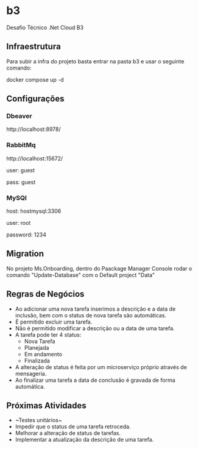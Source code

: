 # b3
Desafio Técnico .Net Cloud B3

## Infraestrutura

Para subir a infra do projeto basta entrar na pasta b3 e usar o seguinte comando:

docker compose up -d

## Configurações

### Dbeaver

http://localhost:8978/

### RabbitMq

http://localhost:15672/

user: guest

pass: guest

### MySQl

host: hostmysql:3306

user: root

password: 1234

## Migration

No projeto Ms.Onboarding, dentro do Paackage Manager Console rodar o comando "Update-Database" com o Default project "Data"

## Regras de Negócios

- Ao adicionar uma nova tarefa inserimos a descrição e a data de inclusão, bem com o status de nova tarefa são automáticas.
- É permitido excluir uma tarefa.
- Não é permitido modificar a descrição ou a data de uma tarefa.
- A tarefa pode ter 4 status:
  - Nova Tarefa
  - Planejada
  - Em andamento
  - Finalizada
- A alteração de status é feita por um microserviço próprio através de mensageria.
- Ao finalizar uma tarefa a data de conclusão é gravada de forma automática.

## Próximas Atividades

- ~Testes unitários~
- Impedir que o status de uma tarefa retroceda.
- Melhorar a alteração de status de tarefas.
- Implementar a atualização da descrição de uma tarefa.

